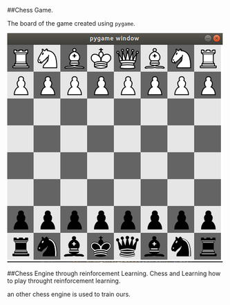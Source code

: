 ##Chess Game.

The board of the game created using `pygame`.

![](images/chess_board.png)


##Chess Engine through reinforcement Learning.
Chess and Learning how to play throught reinforcement learning.

an other chess engine is used to train ours.

 